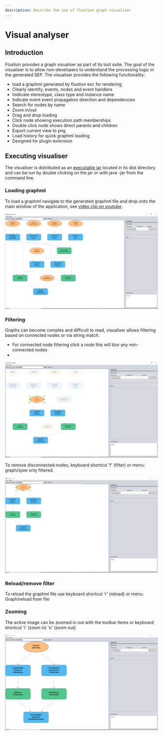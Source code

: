 ```yaml
---
description: Describe the use of fluxtion graph visualiser
---
```


# Visual analyser

## Introduction

Fluxtion provides a graph visualiser as part of its tool suite. The goal of the visualiser is to allow non-developers to understand the processing logic in the generated SEP. The visualiser provides the following functionality:

* load a graphml generated by fluxtion esc for rendering
* Clearly identify, events, nodes and event handlers
* Inidicate stereotype, class type and instance name
* Indicate event event propagation direction and dependencies
* Search for nodes by name
* Zoom in/out
* Drag and drop loading
* Click node showing execution path memberships
* Double click node shows direct parents and children
* Export current view to png
* Load history for quick graphml loading
* Designed for plugin extension

## Executing visualiser

The visualiser is distributed as an [executable jar](https://github.com/v12technology/fluxtion-visualiser/blob/master/dist/fluxtion-visualiser.jar) located in its dist directory and can be run by double clicking on the jar or with java -jar  from the command line. 

### Loading graphml

To load a graphml navigate to the generated graphml file and drop onto the main window of the application, see [video clip on youtube](https://www.youtube.com/watch?v=rZrooItHlUM).

![freshly loaded graphml](../.gitbook/assets/viauliser_2.png)

### Filtering

Graphs can become complex and difficult to read, visualiser allows filtering based on connected nodes or via string match. 

* For connected node filtering click a node this will blur any non-connected nodes
* 
![execution graph for selected nodes](../.gitbook/assets/blurred_nodes.png)

To remove disconnected nodes, keyboard shortcut 'f' \(filter\) or menu: graph/sjow only filtered. 

![](../.gitbook/assets/filtered_only.png)

### Reload/remove filter

To reload the graphml file use keyboard shortcut 'r' \(reload\) or menu: Graph/reload from file

### Zooming

The active image can be zoomed in out with the toolbar items or keyboard shortcut 'i' \(zoom in\) 'o' \(zoom out\)

![Zoomed in view](../.gitbook/assets/zoom_in.png)

  


